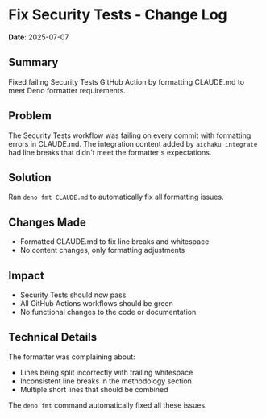 # Fix Security Tests - Change Log
**Date**: 2025-07-07

## Summary
Fixed failing Security Tests GitHub Action by formatting CLAUDE.md to meet Deno formatter requirements.

## Problem
The Security Tests workflow was failing on every commit with formatting errors in CLAUDE.md. The integration content added by `aichaku integrate` had line breaks that didn't meet the formatter's expectations.

## Solution
Ran `deno fmt CLAUDE.md` to automatically fix all formatting issues.

## Changes Made
- Formatted CLAUDE.md to fix line breaks and whitespace
- No content changes, only formatting adjustments

## Impact
- Security Tests should now pass
- All GitHub Actions workflows should be green
- No functional changes to the code or documentation

## Technical Details
The formatter was complaining about:
- Lines being split incorrectly with trailing whitespace
- Inconsistent line breaks in the methodology section
- Multiple short lines that should be combined

The `deno fmt` command automatically fixed all these issues.